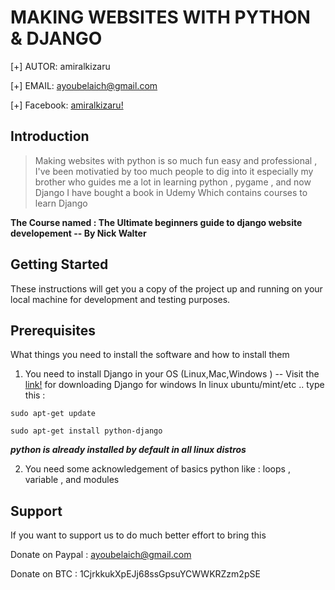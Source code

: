 # MAKING WEBSITES WITH PYTHON & DJANGO




  [+] AUTOR:        amiralkizaru  

  [+] EMAIL:        ayoubelaich@gmail.com  

  [+] Facebook: [amiralkizaru!](https://fb.com/Silencer.fan)


## Introduction

> Making websites with python is so much fun easy and professional , I've been motivatied by too much people to dig into it especially my brother who guides me a lot in learning python , pygame , and now Django 
I have bought a book in Udemy Which contains courses to learn Django  

**The Course named : The Ultimate beginners guide to django website developement -- By Nick Walter**

## Getting Started

These instructions will get you a copy of the project up and running on your local machine for development and testing purposes.

## Prerequisites

What things you need to install the software and how to install them


1. You need to install Django in your OS (Linux,Mac,Windows ) -- Visit the [link!](https://www.djangoproject.com/) for downloading Django for windows
In linux ubuntu/mint/etc .. type this : 

`sudo apt-get update`  

`sudo apt-get install python-django`


**_python is already installed by default in all linux distros_**


2. You need some acknowledgement of basics python like : loops , variable , and modules 

## Support  

If you want to support us to do much better effort to bring this  

Donate on Paypal : ayoubelaich@gmail.com  

Donate on BTC    : 1CjrkkukXpEJj68ssGpsuYCWWKRZzm2pSE  
